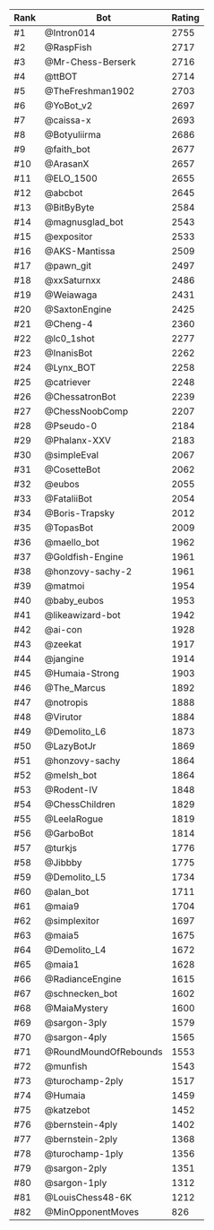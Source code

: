 Rank|Bot|Rating
---|---|---
#1|@Intron014|2755
#2|@RaspFish|2717
#3|@Mr-Chess-Berserk|2716
#4|@ttBOT|2714
#5|@TheFreshman1902|2703
#6|@YoBot_v2|2697
#7|@caissa-x|2693
#8|@Botyuliirma|2686
#9|@faith_bot|2677
#10|@ArasanX|2657
#11|@ELO_1500|2655
#12|@abcbot|2645
#13|@BitByByte|2584
#14|@magnusglad_bot|2543
#15|@expositor|2533
#16|@AKS-Mantissa|2509
#17|@pawn_git|2497
#18|@xxSaturnxx|2486
#19|@Weiawaga|2431
#20|@SaxtonEngine|2425
#21|@Cheng-4|2360
#22|@lc0_1shot|2277
#23|@InanisBot|2262
#24|@Lynx_BOT|2258
#25|@catriever|2248
#26|@ChessatronBot|2239
#27|@ChessNoobComp|2207
#28|@Pseudo-0|2184
#29|@Phalanx-XXV|2183
#30|@simpleEval|2067
#31|@CosetteBot|2062
#32|@eubos|2055
#33|@FataliiBot|2054
#34|@Boris-Trapsky|2012
#35|@TopasBot|2009
#36|@maello_bot|1962
#37|@Goldfish-Engine|1961
#38|@honzovy-sachy-2|1961
#39|@matmoi|1954
#40|@baby_eubos|1953
#41|@likeawizard-bot|1942
#42|@ai-con|1928
#43|@zeekat|1917
#44|@jangine|1914
#45|@Humaia-Strong|1903
#46|@The_Marcus|1892
#47|@notropis|1888
#48|@Virutor|1884
#49|@Demolito_L6|1873
#50|@LazyBotJr|1869
#51|@honzovy-sachy|1864
#52|@melsh_bot|1864
#53|@Rodent-IV|1848
#54|@ChessChildren|1829
#55|@LeelaRogue|1819
#56|@GarboBot|1814
#57|@turkjs|1776
#58|@Jibbby|1775
#59|@Demolito_L5|1734
#60|@alan_bot|1711
#61|@maia9|1704
#62|@simplexitor|1697
#63|@maia5|1675
#64|@Demolito_L4|1672
#65|@maia1|1628
#66|@RadianceEngine|1615
#67|@schnecken_bot|1602
#68|@MaiaMystery|1600
#69|@sargon-3ply|1579
#70|@sargon-4ply|1565
#71|@RoundMoundOfRebounds|1553
#72|@munfish|1543
#73|@turochamp-2ply|1517
#74|@Humaia|1459
#75|@katzebot|1452
#76|@bernstein-4ply|1402
#77|@bernstein-2ply|1368
#78|@turochamp-1ply|1356
#79|@sargon-2ply|1351
#80|@sargon-1ply|1312
#81|@LouisChess48-6K|1212
#82|@MinOpponentMoves|826
